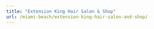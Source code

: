 ```yaml
---
title: "Extension King Hair Salon & Shop"
url: /miami-beach/extension-king-hair-salon-and-shop/
---
```

